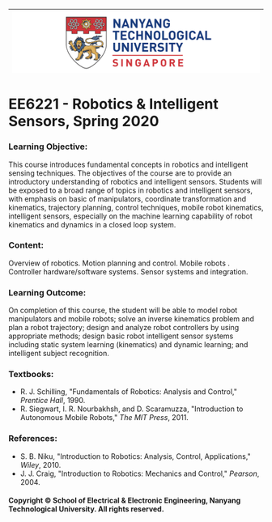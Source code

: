 |![image](https://github.com/NTU-CCA/EE7207/blob/master/logo.png)|
|---|
# EE6221 - Robotics &amp; Intelligent Sensors, Spring 2020

### Learning Objective:

This course introduces fundamental concepts in robotics and intelligent sensing techniques. The objectives of the course are to provide an introductory understanding of robotics and intelligent sensors. Students will be exposed to a broad range of topics in robotics and intelligent sensors, with emphasis on basic of manipulators, coordinate transformation and kinematics, trajectory planning, control techniques, mobile robot kinematics, intelligent sensors, especially on the machine learning capability of robot kinematics and dynamics in a closed loop system.

### Content:

Overview of robotics. Motion planning and control. Mobile robots . Controller hardware/software systems. Sensor systems and integration.

### Learning Outcome:

On completion of this course, the student will be able to model robot manipulators and mobile robots; solve an inverse kinematics problem and plan a robot trajectory; design and analyze robot controllers by using appropriate methods; design basic robot intelligent sensor systems including static system learning (kinematics) and dynamic learning; and intelligent subject recognition.

### Textbooks:

- R. J. Schilling, "Fundamentals of Robotics: Analysis and Control," <i>Prentice Hall</i>, 1990.
- R. Siegwart, I. R. Nourbakhsh, and D. Scaramuzza, "Introduction to Autonomous Mobile Robots," <i>The MIT Press</i>, 2011.

### References:

- S. B. Niku, "Introduction to Robotics: Analysis, Control, Applications," <i>Wiley</i>, 2010.
- J. J. Craig, "Introduction to Robotics: Mechanics and Control," <i>Pearson</i>, 2004.

#### Copyright © School of Electrical & Electronic Engineering, Nanyang Technological University. All rights reserved.
